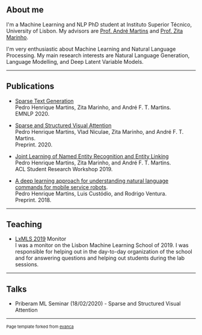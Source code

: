 ## About me 

I'm a Machine Learning and NLP PhD student at Instituto Superior Técnico, University of Lisbon. My advisors are [Prof. André Martins](https://andre-martins.github.io/) and [Prof. Zita Marinho](https://www.cs.cmu.edu/~zmarinho/).

I'm very enthusiastic about Machine Learning and Natural Language Processing. My main research interests are Natural Language Generation, Language Modelling, and Deep Latent Variable Models.


---

## Publications

* [Sparse Text Generation](https://arxiv.org/pdf/2004.02644.pdf)<br/>
  Pedro Henrique Martins, Zita Marinho, and André F. T. Martins. <br/>
  EMNLP 2020.

* [Sparse and Structured Visual Attention](https://arxiv.org/abs/2002.05556)<br/>
  Pedro Henrique Martins, Vlad Niculae, Zita Marinho, and André F. T. Martins.<br/>
  Preprint. 2020.

* [Joint Learning of Named Entity Recognition and Entity Linking](https://www.aclweb.org/anthology/P19-2026)<br/>
  Pedro Henrique Martins, Zita Marinho, and André F. T. Martins.<br/>
  ACL Student Research Workshop 2019.

* [A deep learning approach for understanding natural language commands for mobile service robots](https://arxiv.org/abs/1807.03053).<br/>
  Pedro Henrique Martins, Luis Custódio, and Rodrigo Ventura.<br/>
  Preprint. 2018.

---
## Teaching
* [LxMLS 2019](http://lxmls.it.pt/2019/) Monitor<br />
 I was a monitor on the Lisbon Machine Learning School of 2019. I was responsible for helping out in the day-to-day organization of the school and for answering questions and helping out students during the lab sessions.

---
## Talks
* Priberam ML Seminar (18/02/2020) - Sparse and Structured Visual Attention



---
<p style="font-size:11px">Page template forked from <a href="https://github.com/evanca/quick-portfolio">evanca</a></p>
<!-- Remove above link if you don't want to attibute -->
